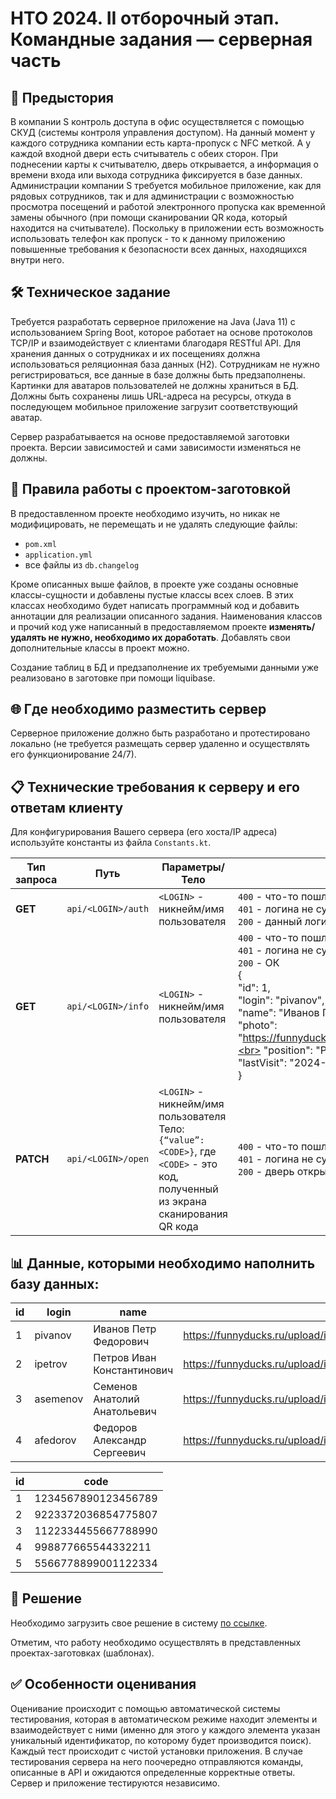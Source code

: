 # НТО 2024. II отборочный этап. Командные задания — серверная часть

## 📖 Предыстория

В компании S контроль доступа в офис осуществляется с помощью СКУД (системы контроля управления доступом). На данный момент у каждого сотрудника компании есть карта-пропуск с NFC меткой. А у каждой входной двери есть считыватель с обеих сторон. При поднесении карты к считывателю, дверь открывается, а информация о времени входа или выхода сотрудника фиксируется в базе данных. 
Администрации компании S требуется мобильное приложение, как для рядовых сотрудников, так и для администрации с возможностью просмотра посещений и работой электронного пропуска как временной замены обычного (при помощи сканировании QR кода, который находится на считывателе). Поскольку в приложении есть возможность использовать телефон как пропуск - то к данному приложению повышенные требования к безопасности всех данных, находящихся внутри него.



## 🛠️ Техническое задание

Требуется разработать серверное приложение на Java (Java 11) с использованием Spring Boot, которое работает на основе протоколов TCP/IP и взаимодействует с клиентами благодаря RESTful API. Для хранения данных о сотрудниках и их посещениях должна использоваться реляционная база данных (H2). Сотрудникам не нужно регистрироваться, все данные в базе должны быть предзаполнены. Картинки для аватаров пользователей не должны храниться в БД. Должны быть сохранены лишь URL-адреса на ресурсы, откуда в последующем мобильное приложение загрузит соответствующий аватар. 

Сервер разрабатывается на основе предоставляемой заготовки проекта. Версии зависимостей и сами зависимости изменяться не должны. 



## 📂 Правила работы с проектом-заготовкой

В предоставленном проекте необходимо изучить, но никак не модифицировать, не перемещать и не удалять следующие файлы:
- `pom.xml`
- `application.yml`
- все файлы из `db.changelog`

Кроме описанных выше файлов, в проекте уже созданы основные классы-сущности и добавлены пустые классы всех слоев. В этих классах необходимо будет написать программный код и добавить аннотации для реализации описанного задания. Наименования классов и прочий код уже написанный в предоставляемом проекте **изменять/удалять не нужно, необходимо их доработать**. Добавлять свои дополнительные классы в проект можно.

Создание таблиц в БД и предзаполнение их требуемыми данными уже реализовано в заготовке при помощи liquibase.  


## 🌐 Где необходимо разместить сервер

Серверное приложение должно быть разработано и протестировано локально (не требуется размещать сервер удаленно и осуществлять его функционирование 24/7).



## 📋 Технические требования к серверу и его ответам клиенту

Для конфигурирования Вашего сервера (его хоста/IP адреса) используйте константы из файла `Constants.kt`.

| **Тип запроса** | **Путь**              | **Параметры/Тело**                                                             | **Ответы**                                                                                                                                              |
|------------------|-----------------------|--------------------------------------------------------------------------------|---------------------------------------------------------------------------------------------------------------------------------------------------------|
| **GET**          | `api/<LOGIN>/auth`   | `<LOGIN>` - никнейм/имя пользователя                                           | `400` - что-то пошло не так<br>`401` - логина не существует или неверный<br>`200` - данный логин существует - можно пользоваться приложением            |
| **GET**          | `api/<LOGIN>/info`   | `<LOGIN>` - никнейм/имя пользователя                                           | `400` - что-то пошло не так<br>`401` - логина не существует или неверный<br>`200` - ОК<br>{<br> "id": 1,<br> "login": "pivanov",<br> "name": "Иванов Петр Федорович",<br> "photo": "https://funnyducks.ru/upload/iblock/0cd/0cdeb7ec3ed6fddda0f90fccee05557d.jpg",<br> "position": "Разработчик",<br> "lastVisit": "2024-02-12T08:30:00"<br>} |
| **PATCH**        | `api/<LOGIN>/open`   | `<LOGIN>` - никнейм/имя пользователя<br>Тело: `{“value”: <CODE>}`, где <br> `<CODE>` - это код, полученный из экрана сканирования QR кода | `400` - что-то пошло не так<br>`401` - логина не существует или неверный<br>`200` - дверь открылась                                                    |



## 📊 Данные, которыми необходимо наполнить базу данных:



| **id** | **login**  | **name**                        | **photo**                                                                                   | **position**     | **lastVisit**       |
|--------|------------|---------------------------------|---------------------------------------------------------------------------------------------|------------------|---------------------|
| 1      | pivanov    | Иванов Петр Федорович          | https://funnyducks.ru/upload/iblock/0cd/0cdeb7ec3ed6fddda0f90fccee05557d.jpg               | Разработчик      | 2024-02-12T08:30:00    |
| 2      | ipetrov    | Петров Иван Константинович      | https://funnyducks.ru/upload/iblock/0cd/0cdeb7ec3ed6fddda0f90fccee05557d.jpg               | Аналитик         | 2024-02-30T08:35:00    |
| 3      | asemenov   | Семенов Анатолий Анатольевич   | https://funnyducks.ru/upload/iblock/0cd/0cdeb7ec3ed6fddda0f90fccee05557d.jpg               | Разработчик      | 2024-02-31T08:31:00    |
| 4      | afedorov   | Федоров Александр Сергеевич    | https://funnyducks.ru/upload/iblock/0cd/0cdeb7ec3ed6fddda0f90fccee05557d.jpg               | Тестировщик      | 2024-02-30T08:36:00    |



| **id** | **code**               |
|--------|-------------------------|
| 1      | 1234567890123456789     |
| 2      | 9223372036854775807     |
| 3      | 1122334455667788990     |
| 4      | 998877665544332211      |
| 5      | 5566778899001122334     |



## 📝 Решение

Необходимо загрузить свое решение в систему [по ссылке](https://innovationcampus.ru/lms/mod/quiz/view.php?id=2078).

Отметим, что работу необходимо осуществлять в представленных проектах-заготовках (шаблонах).



## ✅ Особенности оценивания

Оценивание происходит с помощью автоматической системы тестирования, которая в автоматическом режиме находит элементы и взаимодействует с ними (именно для этого у каждого элемента указан уникальный идентификатор, по которому будет производится поиск). Каждый тест происходит с чистой установки приложения. В случае тестирования сервера на него поочередно отправляются команды, описанные в API и ожидаются определенные корректные ответы. Сервер и приложение тестируются независимо.
